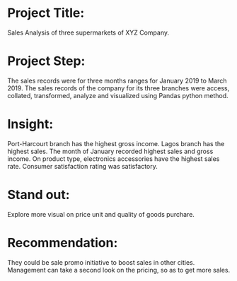 # Project Title:
Sales Analysis of three supermarkets of XYZ Company.
# Project Step:
The sales records were for three months ranges for January 2019 to March 2019.
The sales records of the company for its three branches were access, collated, 
transformed, analyze and visualized using Pandas python method.
# Insight:
Port-Harcourt branch has the highest gross income.
Lagos branch has the highest sales.
The month of January recorded highest sales and gross income.
On product type, electronics accessories have the highest sales rate.
Consumer satisfaction rating was satisfactory. 
# Stand out:
Explore more visual on price unit and quality of goods purchare.
# Recommendation:
They could be sale promo initiative to boost sales in other cities.
Management can take a second look on the pricing, so as to get more sales.
